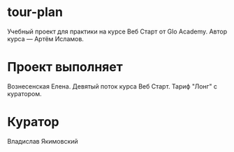 # tour-plan

Учебный проект для практики на курсе Веб Старт от Glo Academy. Автор курса — Артём Исламов.

# Проект выполняет

Вознесенская Елена. Девятый поток курса Веб Старт. Тариф "Лонг" с куратором.

# Куратор

Владислав Якимовский
